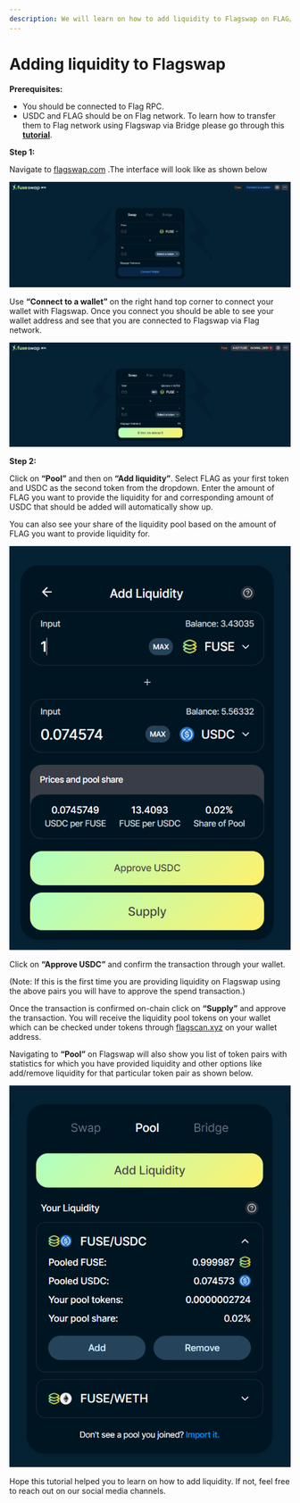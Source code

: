 ```yaml
---
description: We will learn on how to add liquidity to Flagswap on FLAG/USDC pair.
---
```


# Adding liquidity to Flagswap

**Prerequisites:**

* You should be connected to Flag RPC.
* USDC and FLAG should be on Flag network. To learn how to transfer them to Flag network using Flagswap via Bridge please go through this [**tutorial**](../../the-fuse-chain/token-bridges/transfer-fuse-using-bridge-on-fuseswap.md).

**Step 1:**

Navigate to [flagswap.com](https://flagswap.com/) .The interface will look like as shown below

![](../../.gitbook/assets/0%20%287%29.png)

Use **“Connect to a wallet”** on the right hand top corner to connect your wallet with Flagswap. Once you connect you should be able to see your wallet address and see that you are connected to Flagswap via Flag network.

![](../../.gitbook/assets/1%20%2810%29.png)

  
**Step 2:**

Click on **“Pool”** and then on **“Add liquidity”**. Select FLAG as your first token and USDC as the second token from the dropdown. Enter the amount of FLAG you want to provide the liquidity for and corresponding amount of USDC that should be added will automatically show up.

You can also see your share of the liquidity pool based on the amount of FLAG you want to provide liquidity for.

![](../../.gitbook/assets/2%20%2810%29.png)

Click on **“Approve USDC”** and confirm the transaction through your wallet.

\(Note: If this is the first time you are providing liquidity on Flagswap using the above pairs you will have to approve the spend transaction.\)

Once the transaction is confirmed on-chain click on **“Supply”** and approve the transaction. You will receive the liquidity pool tokens on your wallet which can be checked under tokens through [flagscan.xyz](https://flagscan.xyz/) on your wallet address.

Navigating to **“Pool”** on Flagswap will also show you list of token pairs with statistics for which you have provided liquidity and other options like add/remove liquidity for that particular token pair as shown below.

![](../../.gitbook/assets/3%20%289%29.png)

Hope this tutorial helped you to learn on how to add liquidity. If not, feel free to reach out on our social media channels.

